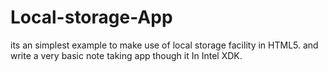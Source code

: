 Local-storage-App
=================

its an simplest example to make use of local storage facility in HTML5. and write a very basic note taking app though it In Intel XDK.
